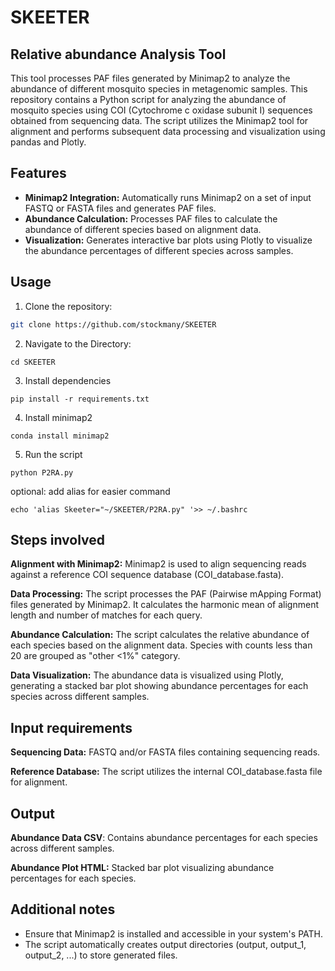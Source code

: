 # SKEETER

## Relative abundance Analysis Tool

This tool processes PAF files generated by Minimap2 to analyze the abundance of different mosquito species in metagenomic samples.
This repository contains a Python script for analyzing the abundance of mosquito species using COI (Cytochrome c oxidase subunit I) sequences obtained from sequencing data. 
The script utilizes the Minimap2 tool for alignment and performs subsequent data processing and visualization using pandas and Plotly.

## Features

- **Minimap2 Integration:** Automatically runs Minimap2 on a set of input FASTQ or FASTA files and generates PAF files.
- **Abundance Calculation:** Processes PAF files to calculate the abundance of different species based on alignment data.
- **Visualization:** Generates interactive bar plots using Plotly to visualize the abundance percentages of different species across samples.

## Usage

1. Clone the repository:

```bash
git clone https://github.com/stockmany/SKEETER
```

2. Navigate to the Directory:
```
cd SKEETER
```
3. Install dependencies
```
pip install -r requirements.txt
```
4. Install minimap2
```
conda install minimap2
```
5. Run the script
```
python P2RA.py
```

optional: add alias for easier command
```
echo 'alias Skeeter="~/SKEETER/P2RA.py" '>> ~/.bashrc
```

## Steps involved
**Alignment with Minimap2:**
Minimap2 is used to align sequencing reads against a reference COI sequence database (COI_database.fasta).

**Data Processing:**
The script processes the PAF (Pairwise mApping Format) files generated by Minimap2.
It calculates the harmonic mean of alignment length and number of matches for each query.

**Abundance Calculation:**
The script calculates the relative abundance of each species based on the alignment data.
Species with counts less than 20 are grouped as "other <1%" category.

**Data Visualization:**
The abundance data is visualized using Plotly, generating a stacked bar plot showing abundance percentages for each species across different samples.

## Input requirements
**Sequencing Data:** FASTQ and/or FASTA files containing sequencing reads.

**Reference Database:** The script utilizes the internal COI_database.fasta file for alignment.

## Output
**Abundance Data CSV**: Contains abundance percentages for each species across different samples.

**Abundance Plot HTML:** Stacked bar plot visualizing abundance percentages for each species.

## Additional notes
- Ensure that Minimap2 is installed and accessible in your system's PATH.
- The script automatically creates output directories (output, output_1, output_2, ...) to store generated files.
